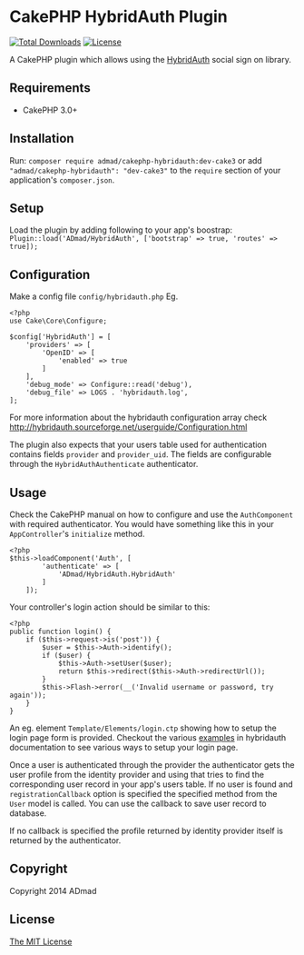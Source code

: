 CakePHP HybridAuth Plugin
=========================

[![Total Downloads](https://poser.pugx.org/admad/cakephp-hybridauth/downloads.svg)](https://packagist.org/packages/admad/cakephp-hybridauth.png)
[![License](https://poser.pugx.org/admad/cakephp-hybridauth/license.svg)](https://packagist.org/packages/admad/cakephp-hybridauth)

A CakePHP plugin which allows using the [HybridAuth](http://hybridauth.sourceforge.net/)
social sign on library.

Requirements
------------

* CakePHP 3.0+

Installation
------------

Run: `composer require admad/cakephp-hybridauth:dev-cake3` or add
`"admad/cakephp-hybridauth": "dev-cake3"` to the `require` section of your
application's `composer.json`.

Setup
-----

Load the plugin by adding following to your app's boostrap:
`Plugin::load('ADmad/HybridAuth', ['bootstrap' => true, 'routes' => true]);`

Configuration
-------------

Make a config file `config/hybridauth.php`
Eg.

	<?php
	use Cake\Core\Configure;

	$config['HybridAuth'] = [
		'providers' => [
			'OpenID' => [
				'enabled' => true
			]
		],
		'debug_mode' => Configure::read('debug'),
		'debug_file' => LOGS . 'hybridauth.log',
	];

For more information about the hybridauth configuration array check
http://hybridauth.sourceforge.net/userguide/Configuration.html

The plugin also expects that your users table used for authentication contains
fields `provider` and `provider_uid`. The fields are configurable through the
`HybridAuthAuthenticate` authenticator.

Usage
-----
Check the CakePHP manual on how to configure and use the `AuthComponent` with
required authenticator. You would have something like this in your `AppController`'s `initialize` method.

	<?php
	$this->loadComponent('Auth', [
            'authenticate' => [
                'ADmad/HybridAuth.HybridAuth'
            ]
        ]);

Your controller's login action should be similar to this:

	<?php
	public function login() {
		if ($this->request->is('post')) {
			$user = $this->Auth->identify();
			if ($user) {
				$this->Auth->setUser($user);
				return $this->redirect($this->Auth->redirectUrl());
			}
			$this->Flash->error(__('Invalid username or password, try again'));
		}
	}

An eg. element `Template/Elements/login.ctp` showing how to setup the login page
form is provided. Checkout the various
[examples](http://hybridauth.sourceforge.net/userguide/Examples_and_Demos.html)
in hybridauth documentation to see various ways to setup your login page.

Once a user is authenticated through the provider the authenticator gets the user
profile from the identity provider and using that tries to find the corresponding
user record in your app's users table. If no user is found and `registrationCallback`
option is specified the specified method from the `User` model is called. You
can use the callback to save user record to database.

If no callback is specified the profile returned by identity provider itself is
returned by the authenticator.

Copyright
---------

Copyright 2014 ADmad

License
-------

[The MIT License](http://opensource.org/licenses/mit-license.php)
